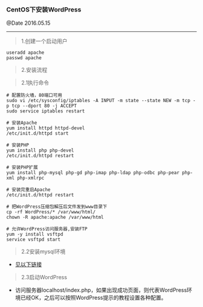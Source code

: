 ### CentOS下安装WordPress
@Date 2016.05.15

---

> 1.创建一个启动用户

```
useradd apache
passwd apache
```

> 2.安装流程

> 2.1执行命令

```
# 配置防火墙，80端口可用
sudo vi /etc/sysconfig/iptables -A INPUT -m state --state NEW -m tcp -p tcp --dport 80 -j ACCEPT
sudo service iptables restart

# 安装Apache
yum install httpd httpd-devel
/etc/init.d/httpd start

# 安装PHP
yum install php php-devel
/etc/init.d/httpd restart

# 安装PHP扩展
yum install php-mysql php-gd php-imap php-ldap php-odbc php-pear php-xml php-xmlrpc

# 安装完重启Apache
/etc/init.d/httpd restart

# 把WordPress压缩包解压后文件发到www目录下
cp -rf WordPress/* /var/www/html/
chown -R apache:apache /var/www/html

# 允许WordPress访问服务器,安装FTP
yum -y install vsftpd
service vsftpd start

```

> 2.2安装mysql环境

* [见以下链接](http://www.cnblogs.com/xiaoluo501395377/archive/2013/04/07/3003278.html)

> 2.3启动WordPress

* 访问服务器localhost/index.php，如果出现成功页面，则代表WordPress环境已经OK，之后可以按照WordPress提示的教程设置各种配置。